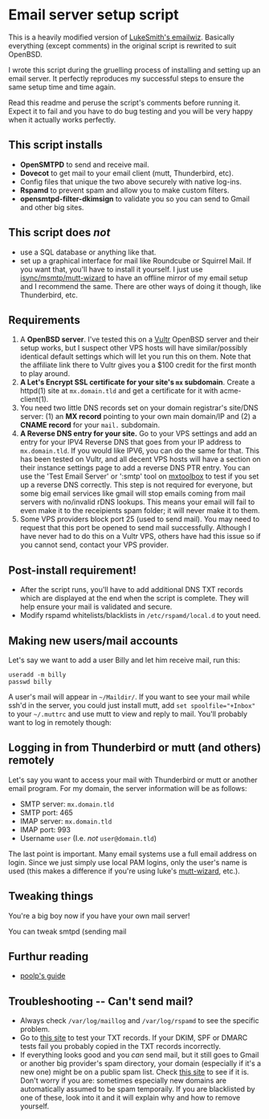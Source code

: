 # Email server setup script

This is a heavily modified version of
[LukeSmith's emailwiz](https://github.com/LukeSmithxyz/emailwiz). Basically
everything (except comments) in the original script is rewrited to suit OpenBSD.

I wrote this script during the gruelling process of installing and setting up
an email server.  It perfectly reproduces my successful steps to ensure the
same setup time and time again.

Read this readme and peruse the script's comments before running it.  Expect it
to fail and you have to do bug testing and you will be very happy when it
actually works perfectly.

## This script installs

- **OpenSMTPD** to send and receive mail.
- **Dovecot** to get mail to your email client (mutt, Thunderbird, etc).
- Config files that unique the two above securely with native log-ins.
- **Rspamd** to prevent spam and allow you to make custom filters.
- **opensmtpd-filter-dkimsign** to validate you so you can send to Gmail and
  other big sites.

## This script does _not_

- use a SQL database or anything like that.
- set up a graphical interface for mail like Roundcube or Squirrel Mail. If you
  want that, you'll have to install it yourself. I just use
  [isync/msmtp/mutt-wizard](https://github.com/lukesmithxyz/mutt-wizard) to
  have an offline mirror of my email setup and I recommend the same. There are
  other ways of doing it though, like Thunderbird, etc.

## Requirements

1. A **OpenBSD server**. I've tested this on a
   [Vultr](https://www.vultr.com/?ref=8608122) OpenBSD server and their setup
   works, but I suspect other VPS hosts will have similar/possibly identical
   default settings which will let you run this on them. Note that the affiliate
   link there to Vultr gives you a $100 credit for the first month to play
   around.
2. **A Let's Encrypt SSL certificate for your site's `mx` subdomain**.
   Create a httpd(1) site at `mx.domain.tld` and get a certificate
   for it with acme-client(1).
3. You need two little DNS records set on your domain registrar's site/DNS
   server: (1) an **MX record** pointing to your own main domain/IP and (2) a
   **CNAME record** for your `mail.` subdomain.
4. **A Reverse DNS entry for your site.** Go to your VPS settings and add an
   entry for your IPV4 Reverse DNS that goes from your IP address to
   `mx.domain.tld`. If you would like IPV6, you can do the same for
   that. This has been tested on Vultr, and all decent VPS hosts will have
   a section on their instance settings page to add a reverse DNS PTR entry.
   You can use the 'Test Email Server' or ':smtp' tool on
   [mxtoolbox](https://mxtoolbox.com/SuperTool.aspx) to test if you set up
   a reverse DNS correctly. This step is not required for everyone, but some
   big email services like gmail will stop emails coming from mail servers
   with no/invalid rDNS lookups. This means your email will fail to even
   make it to the receipients spam folder; it will never make it to them.
6. Some VPS providers block port 25 (used to send mail). You may need to
   request that this port be opened to send mail successfully. Although I have
   never had to do this on a Vultr VPS, others have had this issue so if you
   cannot send, contact your VPS provider.

## Post-install requirement!

- After the script runs, you'll have to add additional DNS TXT records which
  are displayed at the end when the script is complete. They will help ensure
  your mail is validated and secure.
- Modify rspamd whitelists/blacklists in `/etc/rspamd/local.d` to yout need.

## Making new users/mail accounts

Let's say we want to add a user Billy and let him receive mail, run this:

```
useradd -m billy
passwd billy
```

A user's mail will appear in `~/Maildir/`. If you want to see your mail while
ssh'd in the server, you could just install mutt, add `set spoolfile="+Inbox"`
to your `~/.muttrc` and use mutt to view and reply to mail. You'll probably want
to log in remotely though:

## Logging in from Thunderbird or mutt (and others) remotely

Let's say you want to access your mail with Thunderbird or mutt or another
email program. For my domain, the server information will be as follows:

- SMTP server: `mx.domain.tld`
- SMTP port: 465
- IMAP server: `mx.domain.tld`
- IMAP port: 993
- Username `user` (I.e. *not* `user@domain.tld`)

The last point is important. Many email systems use a full email address on
login. Since we just simply use local PAM logins, only the user's name is used
(this makes a difference if you're using luke's
[mutt-wizard](https://github.com/lukesmithxyz/mutt-wizard), etc.).

## Tweaking things

You're a big boy now if you have your own mail server!

You can tweak smtpd (sending mail

## Furthur reading
- [poolp's guide](https://poolp.org/posts/2019-09-14/setting-up-a-mail-server-with-opensmtpd-dovecot-and-rspamd/)

## Troubleshooting -- Can't send mail?

- Always check `/var/log/maillog` and `/var/log/rspamd` to see the specific
  problem.
- Go to [this site](https://appmaildev.com/en/dkim) to test your TXT records.
  If your DKIM, SPF or DMARC tests fail you probably copied in the TXT records
  incorrectly.
- If everything looks good and you *can* send mail, but it still goes to Gmail
  or another big provider's spam directory, your domain (especially if it's a
  new one) might be on a public spam list.  Check
  [this site](https://mxtoolbox.com/blacklists.aspx) to see if it is. Don't
  worry if you are: sometimes especially new domains are automatically assumed
  to be spam temporaily. If you are blacklisted by one of these, look into it
  and it will explain why and how to remove yourself.
